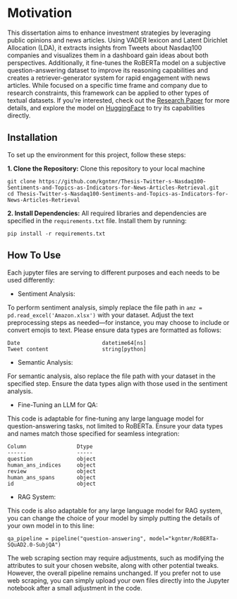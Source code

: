 # Motivation

This dissertation aims to enhance investment strategies by leveraging public opinions and news articles. Using VADER lexicon and Latent Dirichlet Allocation (LDA), it extracts insights from Tweets about Nasdaq100 companies and visualizes them in a dashboard gain ideas about both perspectives. Additionally, it fine-tunes the RoBERTa model on a subjective question-answering dataset to improve its reasoning capabilities and creates a retriever-generator system for rapid engagement with news articles. While focused on a specific time frame and company due to research constraints, this framework can be applied to other types of textual datasets. If you're interested, check out the [Research Paper](https://arc.cct.ie/ict/48/) for more details, and explore the model on [HuggingFace](https://huggingface.co/kgntmr/RoBERTa-SQuAD2.0-SubjQA) to try its capabilities directly.

## Installation

To set up the environment for this project, follow these steps:

**1. Clone the Repository:**
Clone this repository to your local machine

```
git clone https://github.com/kgntmr/Thesis-Twitter-s-Nasdaq100-Sentiments-and-Topics-as-Indicators-for-News-Articles-Retrieval.git
cd Thesis-Twitter-s-Nasdaq100-Sentiments-and-Topics-as-Indicators-for-News-Articles-Retrieval
```

**2. Install Dependencies:**
All required libraries and dependencies are specified in the `requirements.txt` file. Install them by running:

```
pip install -r requirements.txt
```

## How To Use
Each jupyter files are serving to different purposes and each needs to be used differently:
- Sentiment Analysis:

To perform sentiment analysis, simply replace the file path in `amz = pd.read_excel('Amazon.xlsx')` with your dataset. Adjust the text preprocessing steps as needed—for instance, you may choose to include or convert emojis to text. Please ensure data types are formatted as follows:
```
Date                          datetime64[ns]
Tweet content                 string[python]
```

- Semantic Analysis:

For semantic analysis, also replace the file path with your dataset in the specified step. Ensure the data types align with those used in the sentiment analysis.

- Fine-Tuning an LLM for QA:

This code is adaptable for fine-tuning any large language model for question-answering tasks, not limited to RoBERTa. Ensure your data types and names match those specified for seamless integration:

```
Column                Dtype 
------                ----- 
question              object
human_ans_indices     object
review                object
human_ans_spans       object
id                    object
```
- RAG System:

This code is also adaptable for any large language model for RAG system, you can change the choice of your model by simply putting the details of your own model in to this line:

```
qa_pipeline = pipeline("question-answering", model="kgntmr/RoBERTa-SQuAD2.0-SubjQA")
```

The web scraping section may require adjustments, such as modifying the attributes to suit your chosen website, along with other potential tweaks. However, the overall pipeline remains unchanged. If you prefer not to use web scraping, you can simply upload your own files directly into the Jupyter notebook after a small adjustment in the code.
